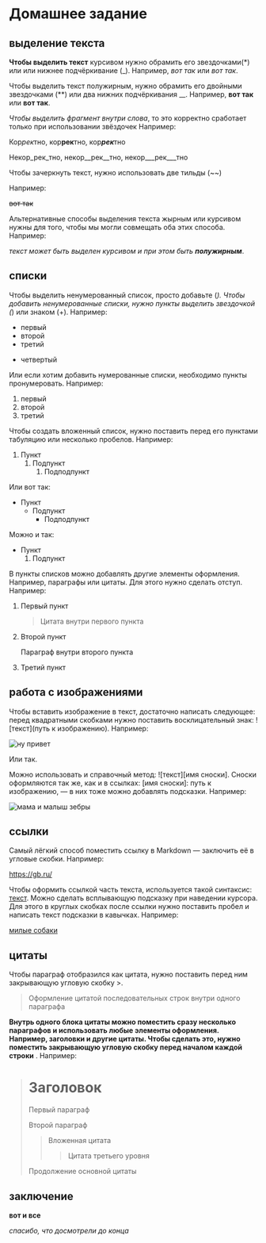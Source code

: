 # Домашнее задание

## выделение текста

**Чтобы выделить текст** курсивом нужно обрамить его звездочками(*) или или нижнее подчёркивание (_). Например, *вот так* или _вот так_.

Чтобы выделить текст полужирным, нужно обрамить его двойными звездочками (**) или два нижних подчёркивания __. Например, **вот так** или __вот так__.

*Чтобы выделить фрагмент внутри слова*, то это корректно сработает только при использовании звёздочек
Например:

Кор*рек*тно, кор**рек**тно, кор***рек***тно

Некор_рек_тно, некор__рек__тно, некор___рек___тно

Чтобы зачеркнуть текст, нужно использовать две тильды (~~)

Например:

~~вот так~~

Альтернативные способы выделения текста жырным или курсивом нужны для того, чтобы мы могли совмещать оба этих способа.
Например:

_текст может быть выделен курсивом и при этом быть **полужирным**_.

## списки

Чтобы выделить ненумерованный список, просто добавьте (*).
Чтобы добавить ненумерованные списки, нужно пункты выделить звездочкой (*) или знаком (+). Например:

* первый
* второй
* третий
+ четвертый

Или если хотим добавить нумерованные списки, необходимо пункты пронумеровать. Например:

1. первый
2. второй
3. третий

Чтобы создать вложенный список, нужно поставить перед его пунктами табуляцию или несколько пробелов.
Например:

1. Пункт
	1. Подпункт
		1. Подподпункт

Или вот так:

- Пункт
	- Подпункт
		- Подподпункт

Можно и так:

+ Пункт
	1. Подпункт


В пункты списков можно добавлять другие элементы оформления. Например, параграфы или цитаты.  Для этого нужно сделать отступ.
Например:

1. Первый пункт
	> Цитата внутри первого пункта
1. Второй пункт
 	
    Параграф внутри второго пункта
1. Третий пункт

## работа с изображениями

Чтобы вставить изображение в текст, достаточно написать следующее: перед квадратными скобками нужно поставить восклицательный знак: ![текст](путь к изображению).
Например:

![ну привет](parrot.jpg)

Или так.

Можно использовать и справочный метод: ![текст][имя сноски]. Сноски оформляются так же, как и в ссылках: [имя сноски]: путь к изображению, — в них тоже можно добавлять подсказки.
Например:

![мама и малыш зебры][1]

[1]: https://t4.ftcdn.net/jpg/05/51/73/07/360_F_551730796_1hsv3NPmpSlhmyWXHtthxK7TfDEka6cQ.jpg


## ссылки

Самый лёгкий способ поместить ссылку в Markdown — заключить её в угловые скобки.
Например:

<https://gb.ru/> 

Чтобы оформить ссылкой часть текста, используется такой синтаксис: [текст](ссылка). Можно сделать всплывающую подсказку при наведении курсора. Для этого в круглых скобках после ссылки нужно поставить пробел и написать текст подсказки в кавычках.
Например:

[милые собаки](https://abcnews.go.com/Lifestyle/photos/pit-bulls-show-softer-side-23418881)


## цитаты

Чтобы параграф отобразился как цитата, нужно поставить перед ним закрывающую угловую скобку >.

> Оформление цитатой
последовательных строк
внутри одного параграфа

**Внутрь одного блока цитаты можно поместить сразу несколько параграфов и использовать любые элементы оформления. Например, заголовки и другие цитаты. Чтобы сделать это, нужно поместить закрывающую угловую скобку перед началом каждой строки** .
Например:

> # Заголовок
> Первый параграф
>
> Второй параграф
>
> > Вложенная цитата
> > > Цитата третьего уровня
>
> Продолжение основной цитаты

## заключение

**вот и все** 

*спасибо, что досмотрели до конца*
